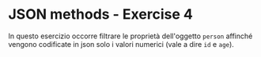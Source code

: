 # JSON methods - Exercise 4
In questo esercizio occorre filtrare le proprietà dell'oggetto `person` affinché vengono codificate in json solo i valori numerici (vale a dire `id` e `age`).


